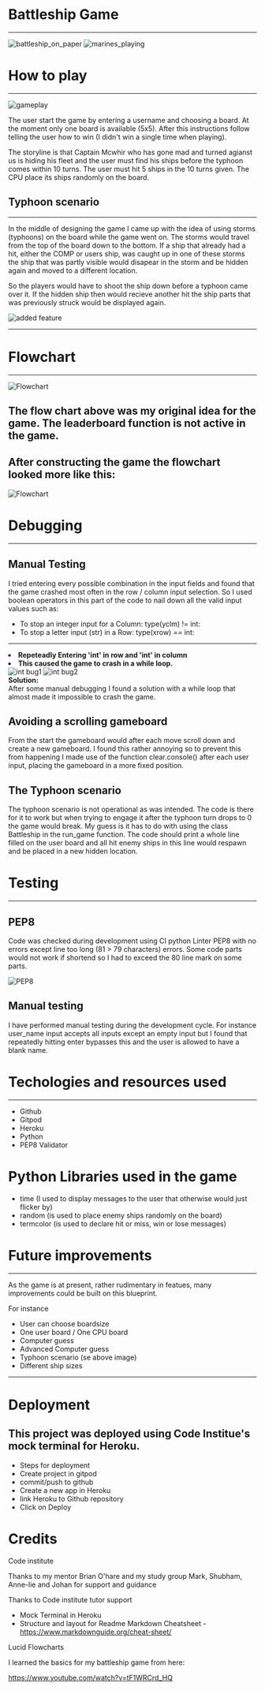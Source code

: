 # Battleship Game
---
![battleship_on_paper](https://github.com/ThomasSpare/Battleships.spare/blob/main/documentation/images/Battleship_game_board.png)
![marines_playing](https://github.com/ThomasSpare/Battleships.spare/blob/main/documentation/images/battleship_marines.jpg)
# 


# How to play
---
![gameplay](https://github.com/ThomasSpare/Battleships.spare/blob/main/documentation/images/battleship_cover.png)

The user start the game by entering a username and choosing a board. At the moment only one board is available (5x5).
After this instructions follow telling the user how to win (I didn't win a single time when playing).

The storyline is that Captain Mcwhir who has gone mad and turned agianst us is hiding his fleet and the user must 
find his ships before the typhoon comes within 10 turns.
The user must hit 5 ships in the 10 turns given. The CPU place its ships randomly on the board. 


## Typhoon scenario
---
In the middle of designing the game I came up with the idea of using storms (typhoons) on the board while 
the game went on. The storms would travel from the top of the board down to the bottom. If a ship that already 
had a hit, either the COMP or users ship, was caught up in one of these storms the ship that was partly 
visible would disapear in the storm and be hidden again and moved to a different location. 

So the players would have to shoot the ship down before a typhoon came over it. If the hidden ship then would
recieve another hit the ship parts that was previously struck would be displayed again.

![added feature](https://github.com/ThomasSpare/Battleships.spare/blob/main/documentation/typhoon_scenario.png)

---

# Flowchart
---
![Flowchart](https://github.com/ThomasSpare/Battleships.spare/blob/main/documentation/Battleships_Flowchart.png)

## The flow chart above was my original idea for the game. The leaderboard function is not active in the game.



## After constructing the game the flowchart looked more like this:
![Flowchart](https://github.com/ThomasSpare/Battleships.spare/blob/main/documentation/images/Battleship_end_flow.png)



# Debugging
---

## Manual Testing

I tried entering every possible combination in the input fields and found that the game crashed
most often in the row / column input selection. So I used boolean operators in this part of the code to
nail down all the valid input values such as:
- To stop an integer input for a Column: type(yclm) != int:
- To stop a letter input (str) in a Row: type(xrow) == int:
---

**<li>Repeteadly Entering 'int' in row and 'int' in column<li>**
**This caused the game to crash in a while loop.**<br>
![int bug1](https://github.com/ThomasSpare/Battleships.spare/blob/main/documentation/Bugs/int_bug.jpg)
![int bug2](https://github.com/ThomasSpare/Battleships.spare/blob/main/documentation/Bugs/int2_bug.jpg)<br>
**Solution:**<br>
After some manual debugging I found a solution with a while loop that 
almost made it impossible to crash the game.

## Avoiding a scrolling gameboard
From the start the gameboard would after each move scroll down and create a new
gameboard. I found this rather annoying so to prevent this from happening I
made use of the function clear.console() after each user input, placing the
gameboard in a more fixed position.

## The Typhoon scenario
The typhoon scenario is not operational as was intended. The code is there for it to work
but when trying to engage it after the typhoon turn drops to 0 the game would break.
My guess is it has to do with using the class Battleship in the run_game function.
The code should print a whole line filled on the user board and all hit enemy ships in 
this line would respawn and be placed in a new hidden location. 

# Testing
----
## PEP8

Code was checked during development using CI python Linter PEP8 with no errors
except line too long (81 > 79 characters) errors.
Some code parts would not work if shortend so I had to exceed the 80 line
mark on some parts.

![PEP8](https://github.com/ThomasSpare/Battleships.spare/blob/main/documentation/PP3_PEP8.png)

## Manual testing

I have performed manual testing during the development cycle.
For instance user_name input accepts all inputs except an empty input but I found that 
repeatedly hitting enter bypasses this and the user is allowed to have a blank name. 


# Techologies and resources used
---

- Github
- Gitpod
- Heroku
- Python
- PEP8 Validator

# Python Libraries used in the game

- time (I used to display messages to the user that otherwise would just flicker by)
- random (is used to place enemy ships randomly on the board)
- termcolor (is used to declare hit or miss, win or lose messages)



# Future improvements
---
As the game is at present, rather rudimentary in featues, many
improvements could be built on this blueprint. 

For instance
- User can choose boardsize
- One user board / One CPU board
- Computer guess
- Advanced Computer guess
- Typhoon scenario  (se above image)
- Different ship sizes
  
---  
# Deployment

## This project was deployed using Code Institue's mock terminal for Heroku.

- Steps for deployment
- Create project in gitpod
- commit/push to github
- Create a new app in Heroku
- link Heroku to Github repository
- Click on Deploy

# Credits
Code institute

Thanks to my mentor Brian O'hare and my study group
Mark, Shubham, Anne-lie and Johan
for support and guidance
  
Thanks to Code institute tutor support
  
- Mock Terminal in Heroku
- Structure and layout for Readme
Markdown Cheatsheet - https://www.markdownguide.org/cheat-sheet/

Lucid Flowcharts

I learned the basics for my battleship game from here:

https://www.youtube.com/watch?v=tF1WRCrd_HQ



  
  


